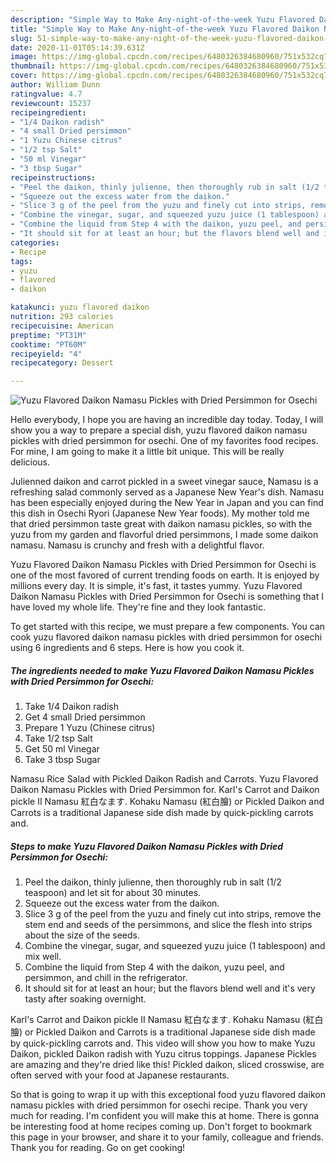 ```yaml
---
description: "Simple Way to Make Any-night-of-the-week Yuzu Flavored Daikon Namasu Pickles with Dried Persimmon for Osechi"
title: "Simple Way to Make Any-night-of-the-week Yuzu Flavored Daikon Namasu Pickles with Dried Persimmon for Osechi"
slug: 51-simple-way-to-make-any-night-of-the-week-yuzu-flavored-daikon-namasu-pickles-with-dried-persimmon-for-osechi
date: 2020-11-01T05:14:39.631Z
image: https://img-global.cpcdn.com/recipes/6480326384680960/751x532cq70/yuzu-flavored-daikon-namasu-pickles-with-dried-persimmon-for-osechi-recipe-main-photo.jpg
thumbnail: https://img-global.cpcdn.com/recipes/6480326384680960/751x532cq70/yuzu-flavored-daikon-namasu-pickles-with-dried-persimmon-for-osechi-recipe-main-photo.jpg
cover: https://img-global.cpcdn.com/recipes/6480326384680960/751x532cq70/yuzu-flavored-daikon-namasu-pickles-with-dried-persimmon-for-osechi-recipe-main-photo.jpg
author: William Dunn
ratingvalue: 4.7
reviewcount: 15237
recipeingredient:
- "1/4 Daikon radish"
- "4 small Dried persimmon"
- "1 Yuzu Chinese citrus"
- "1/2 tsp Salt"
- "50 ml Vinegar"
- "3 tbsp Sugar"
recipeinstructions:
- "Peel the daikon, thinly julienne, then thoroughly rub in salt (1/2 teaspoon) and let sit for about 30 minutes."
- "Squeeze out the excess water from the daikon."
- "Slice 3 g of the peel from the yuzu and finely cut into strips, remove the stem end and seeds of the persimmons, and slice the flesh into strips about the size of the seeds."
- "Combine the vinegar, sugar, and squeezed yuzu juice (1 tablespoon) and mix well."
- "Combine the liquid from Step 4 with the daikon, yuzu peel, and persimmon, and chill in the refrigerator."
- "It should sit for at least an hour; but the flavors blend well and it&#39;s very tasty after soaking overnight."
categories:
- Recipe
tags:
- yuzu
- flavored
- daikon

katakunci: yuzu flavored daikon 
nutrition: 293 calories
recipecuisine: American
preptime: "PT31M"
cooktime: "PT60M"
recipeyield: "4"
recipecategory: Dessert

---
```



![Yuzu Flavored Daikon Namasu Pickles with Dried Persimmon for Osechi](https://img-global.cpcdn.com/recipes/6480326384680960/751x532cq70/yuzu-flavored-daikon-namasu-pickles-with-dried-persimmon-for-osechi-recipe-main-photo.jpg)

Hello everybody, I hope you are having an incredible day today. Today, I will show you a way to prepare a special dish, yuzu flavored daikon namasu pickles with dried persimmon for osechi. One of my favorites food recipes. For mine, I am going to make it a little bit unique. This will be really delicious.

Julienned daikon and carrot pickled in a sweet vinegar sauce, Namasu is a refreshing salad commonly served as a Japanese New Year&#39;s dish. Namasu has been especially enjoyed during the New Year in Japan and you can find this dish in Osechi Ryori (Japanese New Year foods). My mother told me that dried persimmon taste great with daikon namasu pickles, so with the yuzu from my garden and flavorful dried persimmons, I made some daikon namasu. Namasu is crunchy and fresh with a delightful flavor.

Yuzu Flavored Daikon Namasu Pickles with Dried Persimmon for Osechi is one of the most favored of current trending foods on earth. It is enjoyed by millions every day. It is simple, it's fast, it tastes yummy. Yuzu Flavored Daikon Namasu Pickles with Dried Persimmon for Osechi is something that I have loved my whole life. They're fine and they look fantastic.


To get started with this recipe, we must prepare a few components. You can cook yuzu flavored daikon namasu pickles with dried persimmon for osechi using 6 ingredients and 6 steps. Here is how you cook it.

<!--inarticleads1-->

##### The ingredients needed to make Yuzu Flavored Daikon Namasu Pickles with Dried Persimmon for Osechi:

1. Take 1/4 Daikon radish
1. Get 4 small Dried persimmon
1. Prepare 1 Yuzu (Chinese citrus)
1. Take 1/2 tsp Salt
1. Get 50 ml Vinegar
1. Take 3 tbsp Sugar


Namasu Rice Salad with Pickled Daikon Radish and Carrots. Yuzu Flavored Daikon Namasu Pickles with Dried Persimmon for. Karl&#39;s Carrot and Daikon pickle II Namasu 紅白なます. Kohaku Namasu (紅白膾) or Pickled Daikon and Carrots is a traditional Japanese side dish made by quick-pickling carrots and. 

<!--inarticleads2-->

##### Steps to make Yuzu Flavored Daikon Namasu Pickles with Dried Persimmon for Osechi:

1. Peel the daikon, thinly julienne, then thoroughly rub in salt (1/2 teaspoon) and let sit for about 30 minutes.
1. Squeeze out the excess water from the daikon.
1. Slice 3 g of the peel from the yuzu and finely cut into strips, remove the stem end and seeds of the persimmons, and slice the flesh into strips about the size of the seeds.
1. Combine the vinegar, sugar, and squeezed yuzu juice (1 tablespoon) and mix well.
1. Combine the liquid from Step 4 with the daikon, yuzu peel, and persimmon, and chill in the refrigerator.
1. It should sit for at least an hour; but the flavors blend well and it&#39;s very tasty after soaking overnight.


Karl&#39;s Carrot and Daikon pickle II Namasu 紅白なます. Kohaku Namasu (紅白膾) or Pickled Daikon and Carrots is a traditional Japanese side dish made by quick-pickling carrots and. This video will show you how to make Yuzu Daikon, pickled Daikon radish with Yuzu citrus toppings. Japanese Pickles are amazing and they&#39;re dried like this! Pickled daikon, sliced crosswise, are often served with your food at Japanese restaurants. 

So that is going to wrap it up with this exceptional food yuzu flavored daikon namasu pickles with dried persimmon for osechi recipe. Thank you very much for reading. I'm confident you will make this at home. There is gonna be interesting food at home recipes coming up. Don't forget to bookmark this page in your browser, and share it to your family, colleague and friends. Thank you for reading. Go on get cooking!
